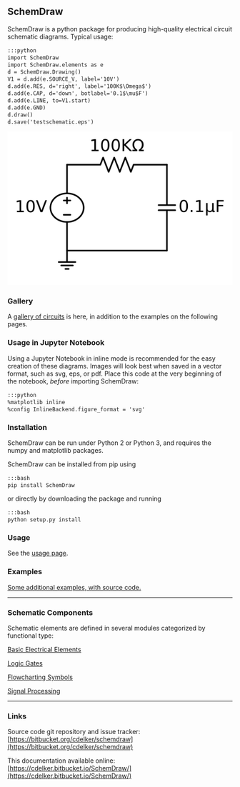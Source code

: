<link rel="stylesheet" href="css/codehilite.css">

## SchemDraw

SchemDraw is a python package for producing high-quality electrical circuit schematic diagrams. Typical usage:

    :::python
    import SchemDraw
    import SchemDraw.elements as e
    d = SchemDraw.Drawing()
    V1 = d.add(e.SOURCE_V, label='10V')
    d.add(e.RES, d='right', label='100K$\Omega$')
    d.add(e.CAP, d='down', botlabel='0.1$\mu$F')
    d.add(e.LINE, to=V1.start)
    d.add(e.GND)
    d.draw()
    d.save('testschematic.eps')

![](img/testschematic.svg)


### Gallery

A [gallery of circuits](gallery.html) is here, in addition to the examples on the following pages.


### Usage in Jupyter Notebook

Using a Jupyter Notebook in inline mode is recommended for the easy creation of these diagrams. 
Images will look best when saved in a vector format, such as svg, eps, or pdf.
Place this code at the very beginning of the notebook, *before* importing SchemDraw:

    :::python
    %matplotlib inline
    %config InlineBackend.figure_format = 'svg'


### Installation

SchemDraw can be run under Python 2 or Python 3, and requires the numpy and matplotlib packages.

SchemDraw can be installed from pip using

    :::bash
    pip install SchemDraw

or directly by downloading the package and running

    :::bash
    python setup.py install


### Usage

See the [usage page](usage.html).


### Examples

[Some additional examples, with source code.](examples.html)

-----------------------------------------------------------

### Schematic Components

Schematic elements are defined in several modules categorized by functional type:

[Basic Electrical Elements](elements.html)

[Logic Gates](logic.html)

[Flowcharting Symbols](flowcharts.html)

[Signal Processing](signals.html)


-----------------------------------------------------------

### Links

Source code git repository and issue tracker: [https://bitbucket.org/cdelker/schemdraw](https://bitbucket.org/cdelker/schemdraw)

This documentation available online: [https://cdelker.bitbucket.io/SchemDraw/](https://cdelker.bitbucket.io/SchemDraw/)